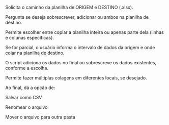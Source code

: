 Solicita o caminho da planilha de ORIGEM e DESTINO (.xlsx).

Pergunta se deseja sobrescrever, adicionar ou ambos na planilha de destino.

Permite escolher entre copiar a planilha inteira ou apenas parte dela (linhas e colunas específicas).

Se for parcial, o usuário informa o intervalo de dados da origem e onde colar na planilha de destino.

O script adiciona os dados no final ou sobrescreve os dados existentes, conforme a escolha.

Permite fazer múltiplas colagens em diferentes locais, se desejado.

Ao final, dá a opção de:

Salvar como CSV

Renomear o arquivo

Mover o arquivo para outra pasta